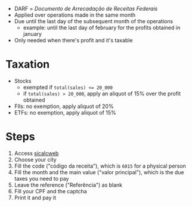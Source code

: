 - DARF = _Documento de Arrecadação de Receitas Federais_
- Applied over operations made in the same month
- Due until the last day of the subsequent month of the operations
  - example: until the last day of february for the profits obtained in january
- Only needed when there's profit and it's taxable

# Taxation

- Stocks
  * exempted if `total(sales) <= 20_000`
  * if `total(sales) > 20_000`, apply an aliquot of 15% over the profit obtained
- FIIs: no exemption, apply aliquot of 20%
- ETFs: no exemption, apply aliquot of 15%

# Steps

1. Access [sicalcweb](http://servicos.receita.fazenda.gov.br/Servicos/sicalcweb/default.asp?TipTributo=1&FormaPagto=1)
2. Choose your city
3. Fill the code ("código da receita"), which is `6015` for a physical person
4. Fill the month and the main value ("valor principal"), which is the due taxes you need to pay
5. Leave the reference ("Referência") as blank
6. Fill your CPF and the captcha
7. Print it and pay it
